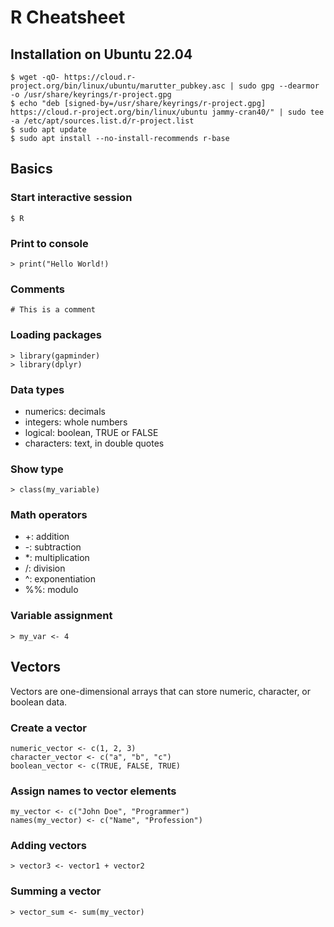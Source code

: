 
# R Cheatsheet

## Installation on Ubuntu 22.04

~~~
$ wget -qO- https://cloud.r-project.org/bin/linux/ubuntu/marutter_pubkey.asc | sudo gpg --dearmor -o /usr/share/keyrings/r-project.gpg
$ echo "deb [signed-by=/usr/share/keyrings/r-project.gpg] https://cloud.r-project.org/bin/linux/ubuntu jammy-cran40/" | sudo tee -a /etc/apt/sources.list.d/r-project.list
$ sudo apt update
$ sudo apt install --no-install-recommends r-base
~~~

## Basics

### Start interactive session
`$ R`

### Print to console
`> print("Hello World!)`

### Comments
`# This is a comment`

### Loading packages

~~~
> library(gapminder)
> library(dplyr)
~~~

### Data types

- numerics: decimals
- integers: whole numbers
- logical: boolean, TRUE or FALSE
- characters: text, in double quotes


### Show type

`> class(my_variable)`

### Math operators

- +: addition
- -: subtraction
- *: multiplication
- /: division
- ^: exponentiation
- %%: modulo

### Variable assignment

`> my_var <- 4`

## Vectors

Vectors are one-dimensional arrays that can store numeric, character, or boolean data.

### Create a vector

~~~
numeric_vector <- c(1, 2, 3)
character_vector <- c("a", "b", "c")
boolean_vector <- c(TRUE, FALSE, TRUE)
~~~

### Assign names to vector elements

~~~
my_vector <- c("John Doe", "Programmer")
names(my_vector) <- c("Name", "Profession")
~~~

### Adding vectors
`> vector3 <- vector1 + vector2`

### Summing a vector
`> vector_sum <- sum(my_vector)`
